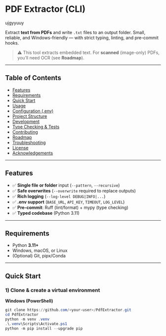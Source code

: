 # PDF Extractor (CLI)

ujgyyuuy

Extract **text from PDFs** and write `.txt` files to an output folder.
Small, reliable, and Windows-friendly — with strict typing, linting, and pre-commit hooks.

> ⚠️ This tool extracts embedded text. For **scanned** (image-only) PDFs, you’ll need OCR (see **Roadmap**).

---

## Table of Contents

- [Features](#features)
- [Requirements](#requirements)
- [Quick Start](#quick-start)
- [Usage](#usage)
- [Configuration (.env)](#configuration-env)
- [Project Structure](#project-structure)
- [Development](#development)
- [Type Checking & Tests](#type-checking--tests)
- [Contributing](#contributing)
- [Roadmap](#roadmap)
- [Troubleshooting](#troubleshooting)
- [License](#license)
- [Acknowledgements](#acknowledgements)

---

## Features

- ✅ **Single file or folder** input (`--pattern`, `--recursive`)
- ✅ **Safe overwrites** (`--overwrite` required to replace outputs)
- ✅ **Rich logging** (`--log-level DEBUG|INFO|...`)
- ✅ **.env support** (`BASE_URL`, `API_KEY`, `TIMEOUT`, `LOG_LEVEL`)
- ✅ **Pre-commit**: Ruff (lint/format) + mypy (type checking)
- ✅ **Typed codebase** (Python 3.11)

---

## Requirements

- Python **3.11+**
- Windows, macOS, or Linux
- (Optional) Git, pipx/Conda

---

## Quick Start

### 1) Clone & create a virtual environment

**Windows (PowerShell)**
```powershell
git clone https://github.com/<your-user>/PdfExtractor.git
cd PdfExtractor
python -m venv .venv
.\.venv\Scripts\Activate.ps1
python -m pip install --upgrade pip
